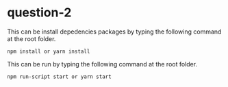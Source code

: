 # question-2

This can be install depedencies packages by typing the following command at the root folder.
```
npm install or yarn install 
```
This can be run by typing the following command at the root folder.
```
npm run-script start or yarn start
```
